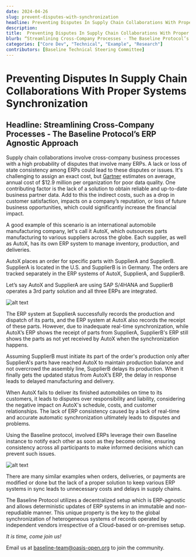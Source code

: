 ```yaml
---
date: 2024-04-26
slug: prevent-disputes-with-synchronization
headline: Preventing Disputes In Supply Chain Collaborations With Proper Systems Synchronization
description:
title:  Preventing Disputes In Supply Chain Collaborations With Proper Systems Synchronization
blurb: “Streamlining Cross-Company Processes - The Baseline Protocol’s ERP Agnostic Approach”
categories: ["Core Dev", "Technical", "Example", "Research"]
contributors: [Baseline Technical Steering Committee]
---
```


# Preventing Disputes In Supply Chain Collaborations With Proper Systems Synchronization

## Headline: Streamlining Cross-Company Processes - The Baseline Protocol’s ERP Agnostic Approach

Supply chain collaborations involve cross-company business processes with a high probability of disputes that involve many ERPs. A lack or loss of state consistency among ERPs could lead to these disputes or issues. It's challenging to assign an exact cost, but [Gartner](https://www.gartner.com/smarterwithgartner/how-to-improve-your-data-quality) estimates on average, annual cost of $12.9 million per organization for poor data quality. One contributing factor is the lack of a solution to obtain reliable and up-to-date business partner data. Add to this the indirect costs, such as a drop in customer satisfaction, impacts on a company’s reputation, or loss of future business opportunities, which could significantly increase the financial impact.

A good example of this scenario is an international automobile manufacturing company, let's call it AutoX, which outsources parts manufacturing to various suppliers across the globe. Each supplier, as well as AutoX, has its own ERP system to manage inventory, production, and deliveries.

AutoX places an order for specific parts with SupplierA and SupplierB. SupplierA is located in the U.S. and SupplierB is in Germany. The orders are tracked separately in the ERP systems of AutoX, SupplierA, and SupplierB.

Let’s say AutoX and SupplierA are using SAP S/4HANA and SupplierB operates a 3rd party solution and all three ERPs are integrated.

<img src="/blog/images/prevent-disputes-with-synchronization/image1.png" alt="alt text" >

The ERP system at SupplierA successfully records the production and dispatch of its parts, and the ERP system at AutoX also records the receipt of these parts. However, due to inadequate real-time synchronization, while AutoX’s ERP shows the receipt of parts from SupplierA, SupplierB's ERP still shows the parts as not yet received by AutoX when the synchronization happens.

Assuming SupplierB must initiate its part of the order's production only after SupplierA's parts have reached AutoX to maintain production balance and not overcrowd the assembly line, SupplierB delays its production. When it finally gets the updated status from AutoX’s ERP, the delay in response leads to delayed manufacturing and delivery.

When AutoX fails to deliver its finished automobiles on time to its customers, it leads to disputes over responsibility and liability, considering the negative impact on AutoX's schedule, costs, and customer relationships. The lack of ERP consistency caused by a lack of real-time and accurate automatic synchronization ultimately leads to disputes and problems.

Using the Baseline protocol, involved ERPs leverage their own Baseline instance to notify each other as soon as they become online, ensuring consistency across all participants to make informed decisions which can prevent such issues.

<img src="/blog/images/prevent-disputes-with-synchronization/image2.png" alt="alt text" >

There are many similar examples when orders, deliveries, or payments are modified or done but the lack of a proper solution to keep various ERP systems in sync leads to unnecessary costs and delays in supply chains.

The Baseline Protocol utilizes a decentralized setup which is ERP-agnostic and allows deterministic updates of ERP systems in an immutable and non-repudiable manner. This unique property is the key to the global synchronization of heterogeneous systems of records operated by independent vendors irrespective of a Cloud-based or on-premises setup.

*It is time, come join us!*

Email us at [baseline-team@oasis-open.org](mailto:baseline-team@oasis-open.org) to join the community.
